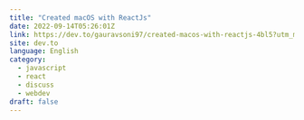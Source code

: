 ```yaml
---
title: "Created macOS with ReactJs"
date: 2022-09-14T05:26:01Z
link: https://dev.to/gauravsoni97/created-macos-with-reactjs-4bl5?utm_medium=RSS&utm_source=news.12bit.vn
site: dev.to
language: English
category:
  - javascript
  - react
  - discuss
  - webdev
draft: false
---
```

